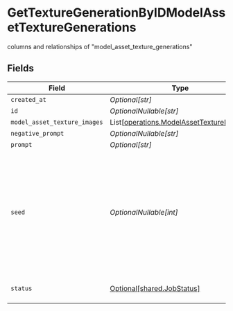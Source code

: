 # GetTextureGenerationByIDModelAssetTextureGenerations

columns and relationships of "model_asset_texture_generations"


## Fields

| Field                                                                                                                                            | Type                                                                                                                                             | Required                                                                                                                                         | Description                                                                                                                                      |
| ------------------------------------------------------------------------------------------------------------------------------------------------ | ------------------------------------------------------------------------------------------------------------------------------------------------ | ------------------------------------------------------------------------------------------------------------------------------------------------ | ------------------------------------------------------------------------------------------------------------------------------------------------ |
| `created_at`                                                                                                                                     | *Optional[str]*                                                                                                                                  | :heavy_minus_sign:                                                                                                                               | N/A                                                                                                                                              |
| `id`                                                                                                                                             | *OptionalNullable[str]*                                                                                                                          | :heavy_minus_sign:                                                                                                                               | N/A                                                                                                                                              |
| `model_asset_texture_images`                                                                                                                     | List[[operations.ModelAssetTextureImages](../../models/operations/modelassettextureimages.md)]                                                   | :heavy_minus_sign:                                                                                                                               | N/A                                                                                                                                              |
| `negative_prompt`                                                                                                                                | *OptionalNullable[str]*                                                                                                                          | :heavy_minus_sign:                                                                                                                               | N/A                                                                                                                                              |
| `prompt`                                                                                                                                         | *Optional[str]*                                                                                                                                  | :heavy_minus_sign:                                                                                                                               | N/A                                                                                                                                              |
| `seed`                                                                                                                                           | *OptionalNullable[int]*                                                                                                                          | :heavy_minus_sign:                                                                                                                               | Apply a fixed seed to maintain consistency across generation sets. The maximum seed value is 2147483637 for Flux and 9999999998 for other models |
| `status`                                                                                                                                         | [Optional[shared.JobStatus]](../../models/shared/jobstatus.md)                                                                                   | :heavy_minus_sign:                                                                                                                               | The status of the current task.                                                                                                                  |